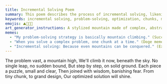 ```yaml
---
title: Incremental Solving Poem
summary: This poem describes the process of incremental solving, likening it to climbing a mountain step by step, where complex problems are broken into smaller, manageable chunks, leading to an optimized solution.
keywords: incremental solving, problem-solving, optimization, chunks, mountain, steps, wisdom, solution, design
emojis: ⛰️🧩✨✅
art_generator_instructions: A stylized mountain made of complex, abstract problems. A figure (representing the solver) is climbing the mountain step by step, with each step revealing a glowing, optimized solution. The mountain is composed of smaller, interconnected "chunks" that fit together perfectly. The overall feeling should be one of methodical progress, intellectual triumph, and the beauty of breaking down complexity.
memes:
  - "My problem-solving strategy is basically mountain climbing." (Success Kid meme)
  - "When you solve a complex problem, one chunk at a time." (Doge meme)
  - "Incremental solving: Because even mountains can be conquered." (Expanding Brain meme)
---
```

The problem vast, a mountain high,
We'll climb it now, beneath the sky.
No single leap, no sudden bound,
But step by step, on solid ground.
Each piece a puzzle, small and clear,
Then joined with wisdom, banishing fear.
From tiny chunk, to grand design,
Our optimized solution will shine.